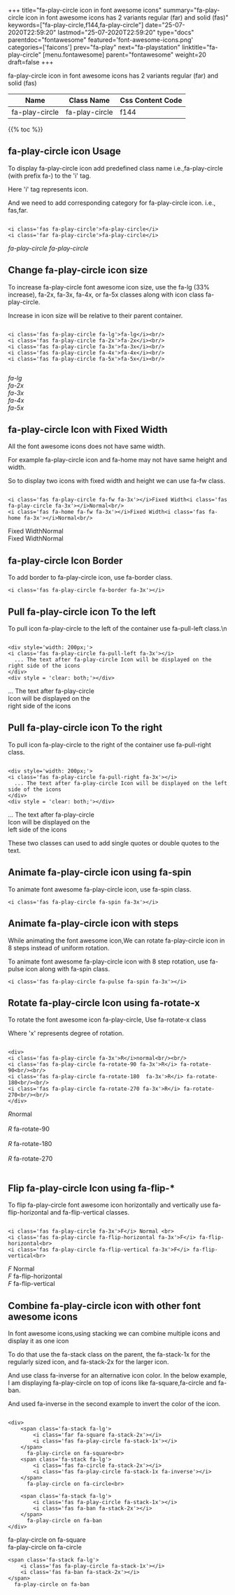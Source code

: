 +++
title="fa-play-circle icon in font awesome icons"
summary="fa-play-circle icon in font awesome icons has 2 variants regular (far) and solid (fas)"
keywords=["fa-play-circle,f144,fa-play-circle"]
date="25-07-2020T22:59:20"
lastmod="25-07-2020T22:59:20"
type="docs"
parentdoc="fontawesome"
featured='font-awesome-icons.png'
categories=['faicons']
prev="fa-play"
next="fa-playstation"
linktitle="fa-play-circle"
[menu.fontawesome]
parent="fontawesome"
weight=20
draft=false
+++


fa-play-circle icon in font awesome icons has 2 variants regular (far) and solid (fas)

<div class='table-responsive'><table class='table'><thead><tr><th>Name</th><th>Class Name</th><th>Css Content Code</th></tr></thead><tbody><tr><td>fa-play-circle</td><td>fa-play-circle</td><td>f144</td></tr></tbody></table></div>


{{% toc %}}


## fa-play-circle icon Usage

To display fa-play-circle icon add predefined class name i.e.,fa-play-circle (with prefix fa-) to the 'i' tag.

Here 'i' tag represents icon.

And we need to add corresponding category for fa-play-circle icon. i.e., fas,far.


```

<i class='fas fa-play-circle'>fa-play-circle</i>
<i class='far fa-play-circle'>fa-play-circle</i>
```

<i class='fas fa-play-circle'>fa-play-circle</i>
<i class='far fa-play-circle'>fa-play-circle</i>




## Change fa-play-circle icon size
To increase fa-play-circle font awesome icon size, use the fa-lg (33% increase), fa-2x, fa-3x, fa-4x, or fa-5x classes along with icon class fa-play-circle.

Increase in icon size will be relative to their parent container. 

```

<i class='fas fa-play-circle fa-lg'>fa-lg</i><br/>
<i class='fas fa-play-circle fa-2x'>fa-2x</i><br/>
<i class='fas fa-play-circle fa-3x'>fa-3x</i><br/>
<i class='fas fa-play-circle fa-4x'>fa-4x</i><br/>
<i class='fas fa-play-circle fa-5x'>fa-5x</i><br/>
            
```

<i class='fas fa-play-circle fa-lg'>fa-lg</i><br/>
<i class='fas fa-play-circle fa-2x'>fa-2x</i><br/>
<i class='fas fa-play-circle fa-3x'>fa-3x</i><br/>
<i class='fas fa-play-circle fa-4x'>fa-4x</i><br/>
<i class='fas fa-play-circle fa-5x'>fa-5x</i><br/>
            



## fa-play-circle Icon with Fixed Width 

All the font awesome icons does not have same width.

For example fa-play-circle icon and fa-home may not have same height and width.

So to display two icons with fixed width and height we can use fa-fw class.


```

<i class='fas fa-play-circle fa-fw fa-3x'></i>Fixed Width<i class='fas fa-play-circle fa-3x'></i>Normal<br/>
<i class='fas fa-home fa-fw fa-3x'></i>Fixed Width<i class='fas fa-home fa-3x'></i>Normal<br/>
```

<i class='fas fa-play-circle fa-fw fa-3x'></i>Fixed Width<i class='fas fa-play-circle fa-3x'></i>Normal<br/>
<i class='fas fa-home fa-fw fa-3x'></i>Fixed Width<i class='fas fa-home fa-3x'></i>Normal<br/>



## fa-play-circle Icon Border 

To add border to fa-play-circle icon, use fa-border class.


```
<i class='fas fa-play-circle fa-border fa-3x'></i>

```
<i class='fas fa-play-circle fa-border fa-3x'></i>





## Pull fa-play-circle icon To the left

To pull icon fa-play-circle to the left of the container use fa-pull-left class.\n

```

<div style='width: 200px;'>
<i class='fas fa-play-circle fa-pull-left fa-3x'></i>
  ... The text after fa-play-circle Icon will be displayed on the right side of the icons
</div>
<div style = 'clear: both;'></div>
```

<div style='width: 200px;'>
<i class='fas fa-play-circle fa-pull-left fa-3x'></i>
  ... The text after fa-play-circle Icon will be displayed on the right side of the icons
</div>
<div style = 'clear: both;'></div>




## Pull fa-play-circle icon To the right
To pull icon fa-play-circle to the right of the container use fa-pull-right class.

```

<div style='width: 200px;'>
<i class='fas fa-play-circle fa-pull-right fa-3x'></i>
  ... The text after fa-play-circle Icon will be displayed on the left side of the icons
</div>
<div style = 'clear: both;'></div>
```

<div style='width: 200px;'>
<i class='fas fa-play-circle fa-pull-right fa-3x'></i>
  ... The text after fa-play-circle Icon will be displayed on the left side of the icons
</div>
<div style = 'clear: both;'></div>

These two classes can used to add single quotes or double quotes to the text.


## Animate fa-play-circle icon using fa-spin
To animate font awesome fa-play-circle icon, use fa-spin class.

```
<i class='fas fa-play-circle fa-spin fa-3x'></i>
```
<i class='fas fa-play-circle fa-spin fa-3x'></i>




## Animate fa-play-circle icon with steps
While animating the font awesome icon,We can rotate fa-play-circle icon in 8 steps instead of uniform rotation.

To animate font awesome fa-play-circle icon with 8 step rotation, use fa-pulse icon along with fa-spin class.


```
<i class='fas fa-play-circle fa-pulse fa-spin fa-3x'></i>

```
<i class='fas fa-play-circle fa-pulse fa-spin fa-3x'></i>





## Rotate fa-play-circle Icon using fa-rotate-x
To rotate the font awesome icon fa-play-circle, Use fa-rotate-x class

Where 'x' represents degree of rotation.


```

<div>
<i class='fas fa-play-circle fa-3x'>R</i>normal<br/><br/>
<i class='fas fa-play-circle fa-rotate-90 fa-3x'>R</i> fa-rotate-90<br/><br/> 
<i class='fas fa-play-circle fa-rotate-180  fa-3x'>R</i> fa-rotate-180<br/><br/> 
<i class='fas fa-play-circle fa-rotate-270 fa-3x'>R</i> fa-rotate-270<br/><br/>
</div>
```

<div>
<i class='fas fa-play-circle fa-3x'>R</i>normal<br/><br/>
<i class='fas fa-play-circle fa-rotate-90 fa-3x'>R</i> fa-rotate-90<br/><br/> 
<i class='fas fa-play-circle fa-rotate-180  fa-3x'>R</i> fa-rotate-180<br/><br/> 
<i class='fas fa-play-circle fa-rotate-270 fa-3x'>R</i> fa-rotate-270<br/><br/>
</div>




## Flip fa-play-circle Icon using fa-flip-*
To flip fa-play-circle font awesome icon horizontally and vertically use fa-flip-horizontal and fa-flip-vertical classes. 

```

<i class='fas fa-play-circle fa-3x'>F</i> Normal <br>
<i class='fas fa-play-circle fa-flip-horizontal fa-3x'>F</i> fa-flip-horizontal<br>
<i class='fas fa-play-circle fa-flip-vertical fa-3x'>F</i> fa-flip-vertical<br>
```

<i class='fas fa-play-circle fa-3x'>F</i> Normal <br>
<i class='fas fa-play-circle fa-flip-horizontal fa-3x'>F</i> fa-flip-horizontal<br>
<i class='fas fa-play-circle fa-flip-vertical fa-3x'>F</i> fa-flip-vertical<br>




## Combine fa-play-circle icon with other font awesome icons
In font awesome icons,using stacking we can combine multiple icons and display it as one icon 

To do that use the fa-stack class on the parent, the fa-stack-1x for the regularly sized icon, and fa-stack-2x for the larger icon.

And use class fa-inverse for an alternative icon color. 
In the below example, I am displaying fa-play-circle on top of icons like fa-square,fa-circle and fa-ban.

And used fa-inverse in the second example to invert the color of the icon.

```

<div>
    <span class='fa-stack fa-lg'>
        <i class='far fa-square fa-stack-2x'></i>
        <i class='fas fa-play-circle fa-stack-1x'></i>
    </span>
      fa-play-circle on fa-square<br>
    <span class='fa-stack fa-lg'>
        <i class='fas fa-circle fa-stack-2x'></i>
        <i class='fas fa-play-circle fa-stack-1x fa-inverse'></i>
    </span>
      fa-play-circle on fa-circle<br>

    <span class='fa-stack fa-lg'>
        <i class='fas fa-play-circle fa-stack-1x'></i>
        <i class='fas fa-ban fa-stack-2x'></i>
    </span>
      fa-play-circle on fa-ban
</div>
```

<div>
    <span class='fa-stack fa-lg'>
        <i class='far fa-square fa-stack-2x'></i>
        <i class='fas fa-play-circle fa-stack-1x'></i>
    </span>
      fa-play-circle on fa-square<br>
    <span class='fa-stack fa-lg'>
        <i class='fas fa-circle fa-stack-2x'></i>
        <i class='fas fa-play-circle fa-stack-1x fa-inverse'></i>
    </span>
      fa-play-circle on fa-circle<br>

    <span class='fa-stack fa-lg'>
        <i class='fas fa-play-circle fa-stack-1x'></i>
        <i class='fas fa-ban fa-stack-2x'></i>
    </span>
      fa-play-circle on fa-ban
</div>






